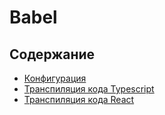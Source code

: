 # Babel

## Содержание

- [Конфигурация](configuration.md)
- [Транспиляция кода Typescript](transpilation-typescript.md)
- [Транспиляция кода React](transpilation-react.md)
